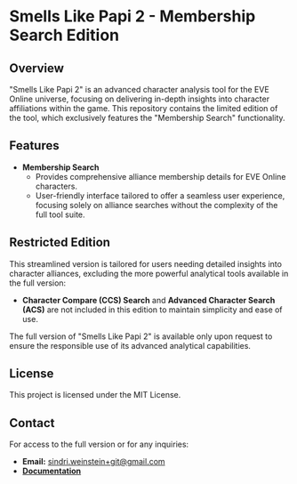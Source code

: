 # Smells Like Papi 2 - Membership Search Edition

## Overview

"Smells Like Papi 2" is an advanced character analysis tool for the EVE Online universe, focusing on delivering in-depth insights into character affiliations within the game. This repository contains the limited edition of the tool, which exclusively features the "Membership Search" functionality.

## Features

- **Membership Search**
  - Provides comprehensive alliance membership details for EVE Online characters.
  - User-friendly interface tailored to offer a seamless user experience, focusing solely on alliance searches without the complexity of the full tool suite.

## Restricted Edition

This streamlined version is tailored for users needing detailed insights into character alliances, excluding the more powerful analytical tools available in the full version:
- **Character Compare (CCS) Search** and **Advanced Character Search (ACS)** are not included in this edition to maintain simplicity and ease of use.

The full version of "Smells Like Papi 2" is available only upon request to ensure the responsible use of its advanced analytical capabilities.

## License

This project is licensed under the MIT License.

## Contact

For access to the full version or for any inquiries:
- **Email:** [sindri.weinstein+git@gmail.com](mailto:sindri.weinstein+git@gmail)
- **[Documentation](https://flynndynamics.github.io/smells-like-PAPI-2/)**

